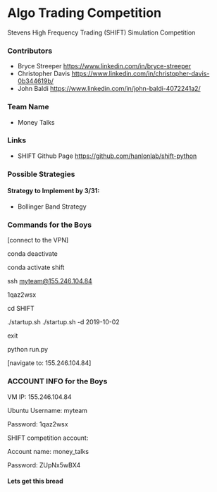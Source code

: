 # Algo Trading Competition

Stevens High Frequency Trading (SHIFT) Simulation Competition

### Contributors
- Bryce Streeper https://www.linkedin.com/in/bryce-streeper
- Christopher Davis https://www.linkedin.com/in/christopher-davis-0b344619b/
- John Baldi https://www.linkedin.com/in/john-baldi-4072241a2/

### Team Name
- Money Talks 

### Links
- SHIFT Github Page https://github.com/hanlonlab/shift-python

### Possible Strategies
#### Strategy to Implement by 3/31: 
- Bollinger Band Strategy


### Commands for the Boys

[connect to the VPN]

conda deactivate

conda activate shift

ssh myteam@155.246.104.84

1qaz2wsx

cd SHIFT

./startup.sh 
./startup.sh -d 2019-10-02

exit

python run.py

[navigate to: 155.246.104.84]

### ACCOUNT INFO for the Boys 
VM IP: 155.246.104.84

Ubuntu Username: myteam

Password: 1qaz2wsx

SHIFT competition account:

Account name: money_talks 

Password: ZUpNx5wBX4

#### Lets get this bread


